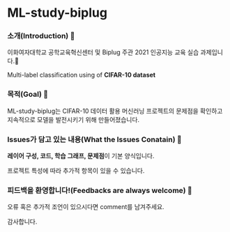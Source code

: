 # ML-study-biplug

### **소개(Introduction)** 🌳

이화여자대학교 공학교육혁신센터 및 Biplug 주관 2021 인공지능 교육 실습 과제입니다.🙂

Multi-label classification using of **CIFAR-10 dataset**

### **목적(Goal)** 🧐

ML-study-biplug는 CIFAR-10 데이터 활용 머신러닝 프로젝트의 문제점을 확인하고 지속적으로 모델을 발전시키기 위해 만들어졌습니다.

### **Issues가 담고 있는 내용(What the Issues Conatain)** 📝

**레이어 구성, 코드, 학습 그래프, 문제점**이 기본 양식입니다.

프로젝트 특성에 따라 추가적 항목이 있을 수 있습니다.

### **피드백을 환영합니다!(Feedbacks are always welcome)** 🌿

오류 혹은 추가적 조언이 있으시다면 comment를 남겨주세요.

감사합니다.
